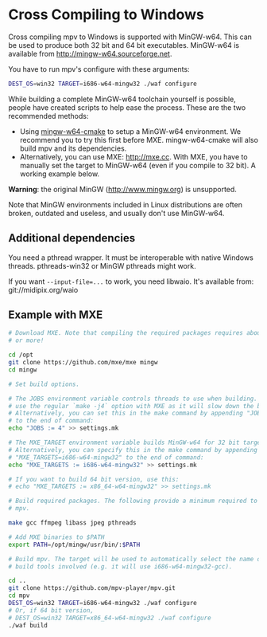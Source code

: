 Cross Compiling to Windows
==========================

Cross compiling mpv to Windows is supported with MinGW-w64. This can be used to
produce both 32 bit and 64 bit executables. MinGW-w64 is available from
http://mingw-w64.sourceforge.net.

You have to run mpv's configure with these arguments:

```bash
DEST_OS=win32 TARGET=i686-w64-mingw32 ./waf configure
```

While building a complete MinGW-w64 toolchain yourself is possible, people have
created scripts to help ease the process. These are the two recommended methods:

- Using [mingw-w64-cmake](https://github.com/lachs0r/mingw-w64-cmake) to setup
  a MinGW-w64 environment. We recommend you to try this first before MXE.
  mingw-w64-cmake will also build mpv and its dependencies.
- Alternatively, you can use MXE: http://mxe.cc. With MXE, you have to manually
  set the target to MinGW-w64 (even if you compile to 32 bit). A working example
  below.

**Warning**: the original MinGW (http://www.mingw.org) is unsupported.

Note that MinGW environments included in Linux distributions are often broken,
outdated and useless, and usually don't use MinGW-w64.

Additional dependencies
-----------------------

You need a pthread wrapper. It must be interoperable with native Windows
threads. pthreads-win32 or MinGW pthreads might work.

If you want ``--input-file=...`` to work, you need libwaio. It's available
from: git://midipix.org/waio

Example with MXE
----------------

```bash
# Download MXE. Note that compiling the required packages requires about 1.4 GB
# or more!

cd /opt
git clone https://github.com/mxe/mxe mingw
cd mingw

# Set build options.

# The JOBS environment variable controls threads to use when building. DO NOT
# use the regular `make -j4` option with MXE as it will slow down the build.
# Alternatively, you can set this in the make command by appending "JOBS=4"
# to the end of command:
echo "JOBS := 4" >> settings.mk

# The MXE_TARGET environment variable builds MinGW-w64 for 32 bit targets.
# Alternatively, you can specify this in the make command by appending
# "MXE_TARGETS=i686-w64-mingw32" to the end of command:
echo "MXE_TARGETS := i686-w64-mingw32" >> settings.mk

# If you want to build 64 bit version, use this:
# echo "MXE_TARGETS := x86_64-w64-mingw32" >> settings.mk

# Build required packages. The following provide a minimum required to build
# mpv.

make gcc ffmpeg libass jpeg pthreads

# Add MXE binaries to $PATH
export PATH=/opt/mingw/usr/bin/:$PATH

# Build mpv. The target will be used to automatically select the name of the
# build tools involved (e.g. it will use i686-w64-mingw32-gcc).

cd ..
git clone https://github.com/mpv-player/mpv.git
cd mpv
DEST_OS=win32 TARGET=i686-w64-mingw32 ./waf configure
# Or, if 64 bit version,
# DEST_OS=win32 TARGET=x86_64-w64-mingw32 ./waf configure
./waf build
```
